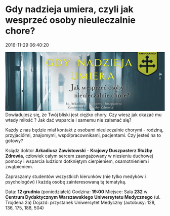 <!--{{json:{"created_date":"2016-11-29 06:40:20","publish_down":"0000-00-00 00:00:00","id":"5472"}}}-->
# Gdy nadzieja umiera, czyli jak wesprzeć osoby nieuleczalnie chore?

<time>2016-11-29 06:40:20</time>



![gnu.png](gnu.png)Dowiadujesz się, że Twój bliski jest ciężko chory. Czy wiesz jak okazać mu wtedy miłość ? Jak dać wsparcie i samemu nie załamać się? 
 
 Każdy z nas będzie miał kontakt z osobami nieuleczalnie chorymi - rodziną, przyjaciółmi, znajomymi, współpracownikami, pacjentami. Czy jesteś na to gotowy? 
 
 Ksiądz doktor **Arkadiusz Zawistowski** - **Krajowy Duszpasterz Służby Zdrowia**, człowiek całym sercem zaangażowany w niesieniu duchowej pomocy i wsparcia ludziom dotkniętym cierpieniem, osamotnieniem i zwątpieniem.
 
 Zapraszamy studentów wszystkich kierunków (nie tylko medyków i psychologów) i każdą osobę zainteresowaną tą tematyką.
 
 Data: **12 grudnia** (poniedziałek) 
 Godzina: **19:00**
 Miejsce: Sala **232** w **Centrum Dydaktycznym Warszawskiego Uniwersytetu Medycznego** (ul. Trojdena 2a)
 Dojazd: przystanek Uniwersytet Medyczny (autobusy: 128, 136, 175, 188, 504)
